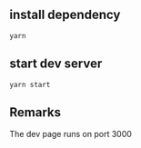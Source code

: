 ## install dependency
```
yarn
```

## start dev server
```
yarn start
```

## Remarks
The dev page runs on port 3000